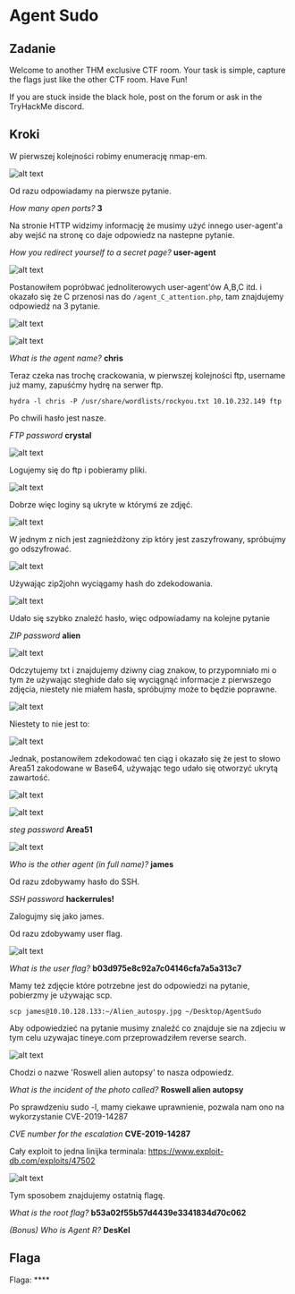 # Agent Sudo
## Zadanie

Welcome to another THM exclusive CTF room. Your task is simple, capture the flags just like the other CTF room. Have Fun!

If you are stuck inside the black hole, post on the forum or ask in the TryHackMe discord.

## Kroki

W pierwszej kolejności robimy enumerację nmap-em.

![alt text](image.png)

Od razu odpowiadamy na pierwsze pytanie.

*How many open ports?* **3** 

Na stronie HTTP widzimy informację że musimy użyć innego user-agent'a aby wejść na stronę co daje odpowiedz na nastepne pytanie.

*How you redirect yourself to a secret page?* **user-agent**

![alt text](image-1.png)

Postanowiłem popróbwać jednoliterowych user-agent'ów A,B,C itd. i okazało się że C przenosi nas do `/agent_C_attention.php`, tam znajdujemy odpowiedź na 3 pytanie.

![alt text](image-2.png)

![alt text](image-3.png)

*What is the agent name?* **chris**

Teraz czeka nas trochę crackowania, w pierwszej kolejności ftp, username już mamy, zapuśćmy hydrę na serwer ftp.

`hydra -l chris -P /usr/share/wordlists/rockyou.txt 10.10.232.149 ftp`

Po chwili hasło jest nasze.

*FTP password* **crystal**

![alt text](image-4.png)

Logujemy się do ftp i pobieramy pliki.

![alt text](image-5.png)

Dobrze więc loginy są ukryte w którymś ze zdjęć.

![alt text](image-6.png)

W jednym z nich jest zagnieżdżony zip który jest zaszyfrowany, spróbujmy go odszyfrować.

![alt text](image-7.png)

Używając zip2john wyciągamy hash do zdekodowania.

![alt text](image-8.png)

Udało się szybko znaleźć hasło, więc odpowiadamy na kolejne pytanie

*ZIP password* **alien**

![alt text](image-9.png)

Odczytujemy txt i znajdujemy dziwny ciag znakow, to przypomniało mi o tym że używając steghide dało się wyciągnąć informacje z pierwszego zdjęcia, niestety nie miałem hasła, spróbujmy może to będzie poprawne.

![alt text](image-10.png)

Niestety to nie jest to:

![alt text](image-11.png)

Jednak, postanowiłem zdekodować ten ciąg i okazało się że jest to słowo Area51 zakodowane w Base64, używając tego udało się otworzyć ukrytą zawartość.

![alt text](image-12.png)

![alt text](image-13.png)

*steg password* **Area51**

![alt text](image-14.png)

*Who is the other agent (in full name)?* **james**

Od razu zdobywamy hasło do SSH.

*SSH password* **hackerrules!**

Zalogujmy się jako james.

Od razu zdobywamy user flag.

![alt text](image-15.png)

*What is the user flag?* **b03d975e8c92a7c04146cfa7a5a313c7**

Mamy też zdjęcie które potrzebne jest do odpowiedzi na pytanie, pobierzmy je używając scp.

`scp james@10.10.128.133:~/Alien_autospy.jpg ~/Desktop/AgentSudo`

Aby odpowiedzieć na pytanie musimy znaleźć co znajduje sie na zdjeciu w tym celu uzywajac tineye.com przeprowadziłem reverse search.

![alt text](image-16.png)

Chodzi o nazwe 'Roswell alien autopsy' to nasza odpowiedz.

*What is the incident of the photo called?* **Roswell alien autopsy**

Po sprawdzeniu sudo -l, mamy ciekawe uprawnienie, pozwala nam ono na wykorzystanie CVE-2019-14287

*CVE number for the escalation* **CVE-2019-14287**

Cały exploit to jedna linijka terminala: https://www.exploit-db.com/exploits/47502

![alt text](image-17.png)

Tym sposobem znajdujemy ostatnią flagę.

*What is the root flag?* **b53a02f55b57d4439e3341834d70c062**

*(Bonus) Who is Agent R?* **DesKel**

## Flaga

Flaga: ****